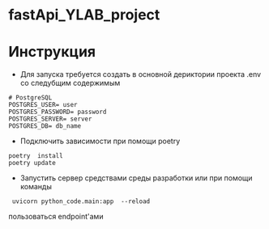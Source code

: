 # fastApi_YLAB_project

# Инструкция 
* Для запуска требуется создать в основной дериктории проекта .env со следубщим содержимым
```
# PostgreSQL
POSTGRES_USER= user
POSTGRES_PASSWORD= password
POSTGRES_SERVER= server
POSTGRES_DB= db_name
```
* Подключить зависимости при помощи poetry
```
poetry  install
poetry update
```
* Запустить сервер средствами среды разработки или при помощи команды
~~~
 uvicorn python_code.main:app  --reload
~~~

пользоваться endpoint'ами 
